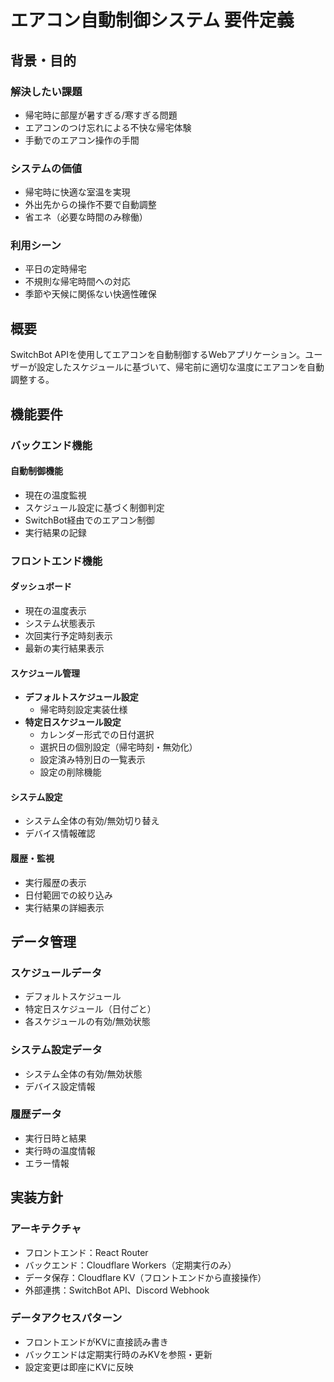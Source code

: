 # エアコン自動制御システム 要件定義

## 背景・目的

### 解決したい課題

- 帰宅時に部屋が暑すぎる/寒すぎる問題
- エアコンのつけ忘れによる不快な帰宅体験
- 手動でのエアコン操作の手間

### システムの価値

- 帰宅時に快適な室温を実現
- 外出先からの操作不要で自動調整
- 省エネ（必要な時間のみ稼働）

### 利用シーン

- 平日の定時帰宅
- 不規則な帰宅時間への対応
- 季節や天候に関係ない快適性確保

## 概要

SwitchBot APIを使用してエアコンを自動制御するWebアプリケーション。ユーザーが設定したスケジュールに基づいて、帰宅前に適切な温度にエアコンを自動調整する。

## 機能要件

### バックエンド機能

#### 自動制御機能

- 現在の温度監視
- スケジュール設定に基づく制御判定
- SwitchBot経由でのエアコン制御
- 実行結果の記録

### フロントエンド機能

#### ダッシュボード

- 現在の温度表示
- システム状態表示
- 次回実行予定時刻表示
- 最新の実行結果表示

#### スケジュール管理

- **デフォルトスケジュール設定**
  - 帰宅時刻設定実装仕様
- **特定日スケジュール設定**
  - カレンダー形式での日付選択
  - 選択日の個別設定（帰宅時刻・無効化）
  - 設定済み特別日の一覧表示
  - 設定の削除機能

#### システム設定

- システム全体の有効/無効切り替え
- デバイス情報確認

#### 履歴・監視

- 実行履歴の表示
- 日付範囲での絞り込み
- 実行結果の詳細表示

## データ管理

### スケジュールデータ

- デフォルトスケジュール
- 特定日スケジュール（日付ごと）
- 各スケジュールの有効/無効状態

### システム設定データ

- システム全体の有効/無効状態
- デバイス設定情報

### 履歴データ

- 実行日時と結果
- 実行時の温度情報
- エラー情報

## 実装方針

### アーキテクチャ

- フロントエンド：React Router
- バックエンド：Cloudflare Workers（定期実行のみ）
- データ保存：Cloudflare KV（フロントエンドから直接操作）
- 外部連携：SwitchBot API、Discord Webhook

### データアクセスパターン

- フロントエンドがKVに直接読み書き
- バックエンドは定期実行時のみKVを参照・更新
- 設定変更は即座にKVに反映
